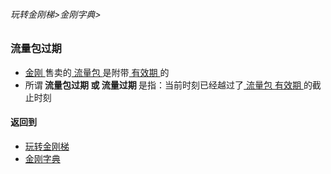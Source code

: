 ###### 玩转金刚梯>金刚字典>

### 流量包过期

- [ 金刚 ]()售卖的[ 流量包 ]()是附带[ 有效期 ]()的
- 所谓<strong> 流量包过期 或 流量过期 </strong >是指：当前时刻已经越过了[ 流量包 ]() [ 有效期 ]()的截止时刻

#### 返回到
- [玩转金刚梯](https://github.com/a2zitpro/web/blob/master/LadderFree/A.md)
- [金刚字典](https://github.com/a2zitpro/web/blob/master/LadderFree/kkDictionary/KKDictionary.md)

